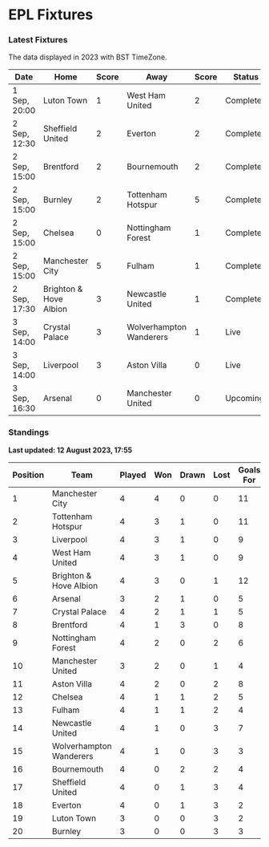 # EPL Fixtures

### Latest Fixtures

The data displayed in 2023 with BST TimeZone.

<!-- START_TABLE -->
| Date | Home | Score | Away | Score | Status |
|-------------|--------|--------------|--------|--------------|--------|
| 1 Sep, 20:00 | Luton Town | 1 | West Ham United | 2 | Completed |
| 2 Sep, 12:30 | Sheffield United | 2 | Everton | 2 | Completed |
| 2 Sep, 15:00 | Brentford | 2 | Bournemouth | 2 | Completed |
| 2 Sep, 15:00 | Burnley | 2 | Tottenham Hotspur | 5 | Completed |
| 2 Sep, 15:00 | Chelsea | 0 | Nottingham Forest | 1 | Completed |
| 2 Sep, 15:00 | Manchester City | 5 | Fulham | 1 | Completed |
| 2 Sep, 17:30 | Brighton & Hove Albion | 3 | Newcastle United | 1 | Completed |
| 3 Sep, 14:00 | Crystal Palace | 3 | Wolverhampton Wanderers | 1 | Live |
| 3 Sep, 14:00 | Liverpool | 3 | Aston Villa | 0 | Live |
| 3 Sep, 16:30 | Arsenal | 0 | Manchester United | 0 | Upcoming |
<!-- END_TABLE -->

### Standings

**Last updated: 12 August 2023, 17:55**

<!-- START_STANDINGS -->
| Position | Team | Played | Won | Drawn | Lost | Goals For | Goals Against | Goal Difference | Points |
|----------|------|--------|-----|-------|------|-----------|---------------|-----------------|--------|
| 1 | Manchester City | 4 | 4 | 0 | 0 | 11 | 2 | 9 | 12 |
| 2 | Tottenham Hotspur | 4 | 3 | 1 | 0 | 11 | 4 | 7 | 10 |
| 3 | Liverpool | 4 | 3 | 1 | 0 | 9 | 3 | 6 | 10 |
| 4 | West Ham United | 4 | 3 | 1 | 0 | 9 | 4 | 5 | 10 |
| 5 | Brighton & Hove Albion | 4 | 3 | 0 | 1 | 12 | 6 | 6 | 9 |
| 6 | Arsenal | 3 | 2 | 1 | 0 | 5 | 3 | 2 | 7 |
| 7 | Crystal Palace | 4 | 2 | 1 | 1 | 5 | 3 | 2 | 7 |
| 8 | Brentford | 4 | 1 | 3 | 0 | 8 | 5 | 3 | 6 |
| 9 | Nottingham Forest | 4 | 2 | 0 | 2 | 6 | 6 | 0 | 6 |
| 10 | Manchester United | 3 | 2 | 0 | 1 | 4 | 4 | 0 | 6 |
| 11 | Aston Villa | 4 | 2 | 0 | 2 | 8 | 9 | -1 | 6 |
| 12 | Chelsea | 4 | 1 | 1 | 2 | 5 | 5 | 0 | 4 |
| 13 | Fulham | 4 | 1 | 1 | 2 | 4 | 10 | -6 | 4 |
| 14 | Newcastle United | 4 | 1 | 0 | 3 | 7 | 7 | 0 | 3 |
| 15 | Wolverhampton Wanderers | 4 | 1 | 0 | 3 | 3 | 8 | -5 | 3 |
| 16 | Bournemouth | 4 | 0 | 2 | 2 | 4 | 8 | -4 | 2 |
| 17 | Sheffield United | 4 | 0 | 1 | 3 | 4 | 7 | -3 | 1 |
| 18 | Everton | 4 | 0 | 1 | 3 | 2 | 8 | -6 | 1 |
| 19 | Luton Town | 3 | 0 | 0 | 3 | 2 | 9 | -7 | 0 |
| 20 | Burnley | 3 | 0 | 0 | 3 | 3 | 11 | -8 | 0 |
<!-- END_STANDINGS -->
